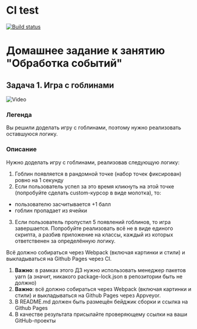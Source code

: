 # CI test
[![Build status](https://ci.appveyor.com/api/projects/status/6rgmuwgdtegcgbjq?svg=true)](https://ci.appveyor.com/project/Natasha01013/ahj-hw3-task1-play-with-goblin)


# Домашнее задание к занятию "Обработка событий" 
## Задача 1. Игра с гоблинами 

![Video](https://github.com/netology-code/ahj-homeworks/blob/AHJ-50/dom/pic/GracefulMiniatureBustard-small.gif)   

### Легенда  
Вы решили доделать игру с гоблинами, поэтому нужно реализовать оставшуюся логику.  

### Описание  
Нужно доделать игру с гоблинами, реализовав следующую логику:  

1. Гоблин появляется в рандомной точке (набор точек фиксирован) ровно на 1 секунду
2. Если пользователь успел за это время кликнуть на этой точке (попробуйте сделать custom-курсор в виде молотка), то:
- пользователю засчитывается +1 балл
- гоблин пропадает из ячейки
3. Если пользователь пропустил 5 появлений гоблинов, то игра завершается.
Попробуйте реализовать всё не в виде единого скрипта, а разбив приложение на классы, каждый из которых ответственен за определённую логику.  

Всё должно собираться через Webpack (включая картинки и стили) и выкладываться на Github Pages через CI.  

1. **Важно**: в рамках этого ДЗ нужно использовать менеджер пакетов yarn (а значит, никакого package-lock.json в репозитории быть не должно)  
2. **Важно**: всё должно собираться через Webpack (включая картинки и стили) и выкладываться на Github Pages через Appveyor.  
3. В README.md должен быть размещён бейджик сборки и ссылка на Github Pages  
4. В качестве результата присылайте проверяющему ссылки на ваши GitHub-проекты   